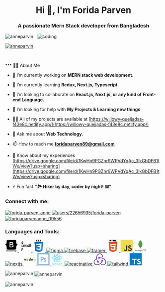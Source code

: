 <h1 align="center">Hi 👋, I'm Forida Parven</h1>
<h3 align="center">A passionate Mern Stack developer from Bangladesh</h3>
<img align="right" alt="coding" width="400" src="https://www.google.com/url?sa=i&url=https%3A%2F%2Fblog.hubspot.com%2Fwebsite%2Fhow-to-start-coding&psig=AOvVaw3crbQ7FaD7az0LPUKJ2OvP&ust=1696074734366000&source=images&cd=vfe&opi=89978449&ved=0CBEQjRxqFwoTCNDi9vHgz4EDFQAAAAAdAAAAABAZ"/>

<p align="left"> <img src="https://komarev.com/ghpvc/?username=anneparvin&label=Profile%20views&color=0e75b6&style=flat" alt="anneparvin" /> </p>

<p align="left"> <a href="https://github.com/ryo-ma/github-profile-trophy"><img src="https://github-profile-trophy.vercel.app/?username=anneparvin" alt="anneparvin" /></a> </p>

<p align="left"> <a href="https://twitter.com/" target="blank"><img src="https://img.shields.io/twitter/follow/?logo=twitter&style=for-the-badge" alt="" /></a> </p>

*** 👨‍💻 About Me

- 🔭 I’m currently working on **MERN stack web development.**

- 🌱 I’m currently learning **Redux, Next.js, Typescript**

- 👯 I’m looking to collaborate on **React.js, Next.js, or any kind of Front-end Language.**

- 🤝 I’m looking for help with **My Projects & Learning new things**

- 👨‍💻 All of my projects are available at [https://willowy-queijadas-f43e8c.netlify.app/](https://willowy-queijadas-f43e8c.netlify.app/)

- 💬 Ask me about **Web Technology.**

- 📫 How to reach me **foridaparven89@gmail.com**

- 📄 Know about my experiences [https://drive.google.com/file/d/1KwHn9PGZnr9WPVdYqAc_3lkGbDFB1tWe/view?usp=sharing](https://drive.google.com/file/d/1KwHn9PGZnr9WPVdYqAc_3lkGbDFB1tWe/view?usp=sharing)

- ⚡ Fun fact **"🏞️ Hiker by day, coder by night! ⌨️"**

<h3 align="left">Connect with me:</h3>
<p align="left">
<a href="https://linkedin.com/in/forida-parven-anne" target="blank"><img align="center" src="https://raw.githubusercontent.com/rahuldkjain/github-profile-readme-generator/master/src/images/icons/Social/linked-in-alt.svg" alt="forida-parven-anne" height="30" width="40" /></a>
<a href="https://stackoverflow.com/users/users/22656935/forida-parven" target="blank"><img align="center" src="https://raw.githubusercontent.com/rahuldkjain/github-profile-readme-generator/master/src/images/icons/Social/stack-overflow.svg" alt="users/22656935/forida-parven" height="30" width="40" /></a>
<a href="https://discord.gg/foridaparvenanne_09556" target="blank"><img align="center" src="https://raw.githubusercontent.com/rahuldkjain/github-profile-readme-generator/master/src/images/icons/Social/discord.svg" alt="foridaparvenanne_09556" height="30" width="40" /></a>
</p>

<h3 align="left">Languages and Tools:</h3>
<p align="left"> <a href="https://getbootstrap.com" target="_blank" rel="noreferrer"> <img src="https://raw.githubusercontent.com/devicons/devicon/master/icons/bootstrap/bootstrap-plain-wordmark.svg" alt="bootstrap" width="40" height="40"/> </a> <a href="https://canvasjs.com" target="_blank" rel="noreferrer"> <img src="https://raw.githubusercontent.com/Hardik0307/Hardik0307/master/assets/canvasjs-charts.svg" alt="canvasjs" width="40" height="40"/> </a> <a href="https://www.w3schools.com/css/" target="_blank" rel="noreferrer"> <img src="https://raw.githubusercontent.com/devicons/devicon/master/icons/css3/css3-original-wordmark.svg" alt="css3" width="40" height="40"/> </a> <a href="https://www.figma.com/" target="_blank" rel="noreferrer"> <img src="https://www.vectorlogo.zone/logos/figma/figma-icon.svg" alt="figma" width="40" height="40"/> </a> <a href="https://firebase.google.com/" target="_blank" rel="noreferrer"> <img src="https://www.vectorlogo.zone/logos/firebase/firebase-icon.svg" alt="firebase" width="40" height="40"/> </a> <a href="https://www.framer.com/" target="_blank" rel="noreferrer"> <img src="https://www.vectorlogo.zone/logos/framer/framer-icon.svg" alt="framer" width="40" height="40"/> </a> <a href="https://www.w3.org/html/" target="_blank" rel="noreferrer"> <img src="https://raw.githubusercontent.com/devicons/devicon/master/icons/html5/html5-original-wordmark.svg" alt="html5" width="40" height="40"/> </a> <a href="https://developer.mozilla.org/en-US/docs/Web/JavaScript" target="_blank" rel="noreferrer"> <img src="https://raw.githubusercontent.com/devicons/devicon/master/icons/javascript/javascript-original.svg" alt="javascript" width="40" height="40"/> </a> <a href="https://www.mongodb.com/" target="_blank" rel="noreferrer"> <img src="https://raw.githubusercontent.com/devicons/devicon/master/icons/mongodb/mongodb-original-wordmark.svg" alt="mongodb" width="40" height="40"/> </a> <a href="https://nextjs.org/" target="_blank" rel="noreferrer"> <img src="https://cdn.worldvectorlogo.com/logos/nextjs-2.svg" alt="nextjs" width="40" height="40"/> </a> <a href="https://nodejs.org" target="_blank" rel="noreferrer"> <img src="https://raw.githubusercontent.com/devicons/devicon/master/icons/nodejs/nodejs-original-wordmark.svg" alt="nodejs" width="40" height="40"/> </a> <a href="https://www.photoshop.com/en" target="_blank" rel="noreferrer"> <img src="https://raw.githubusercontent.com/devicons/devicon/master/icons/photoshop/photoshop-line.svg" alt="photoshop" width="40" height="40"/> </a> <a href="https://reactjs.org/" target="_blank" rel="noreferrer"> <img src="https://raw.githubusercontent.com/devicons/devicon/master/icons/react/react-original-wordmark.svg" alt="react" width="40" height="40"/> </a> <a href="https://reactnative.dev/" target="_blank" rel="noreferrer"> <img src="https://reactnative.dev/img/header_logo.svg" alt="reactnative" width="40" height="40"/> </a> <a href="https://redux.js.org" target="_blank" rel="noreferrer"> <img src="https://raw.githubusercontent.com/devicons/devicon/master/icons/redux/redux-original.svg" alt="redux" width="40" height="40"/> </a> <a href="https://tailwindcss.com/" target="_blank" rel="noreferrer"> <img src="https://www.vectorlogo.zone/logos/tailwindcss/tailwindcss-icon.svg" alt="tailwind" width="40" height="40"/> </a> <a href="https://www.typescriptlang.org/" target="_blank" rel="noreferrer"> <img src="https://raw.githubusercontent.com/devicons/devicon/master/icons/typescript/typescript-original.svg" alt="typescript" width="40" height="40"/> </a> </p>

<p><img align="left" src="https://github-readme-stats.vercel.app/api/top-langs?username=anneparvin&show_icons=true&locale=en&layout=compact" alt="anneparvin" /></p>

<p>&nbsp;<img align="center" src="https://github-readme-stats.vercel.app/api?username=anneparvin&show_icons=true&locale=en" alt="anneparvin" /></p>

<p><img align="center" src="https://github-readme-streak-stats.herokuapp.com/?user=anneparvin&" alt="anneparvin" /></p>
